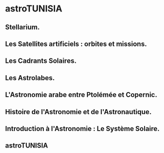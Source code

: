 # astroTUNISIA

## Stellarium.
## Les Satellites artificiels : orbites et missions.
## Les Cadrants Solaires.
## Les Astrolabes.
## L'Astronomie arabe entre Ptolémée et Copernic.
## Histoire de l'Astronomie et de l'Astronautique.
## Introduction à l'Astronomie : Le Système Solaire.
## astroTUNISIA

 
<preview-Lia
link="https://pytunisia.github.io/home/pageArticle.html?article=https://raw.githubusercontent.com/pyTUNISIA/home/master/preview/previewAstroTUNISIA.md#1"
src ="https://liascript.github.io/course/?https://raw.githubusercontent.com/pyTUNISIA/home/master/preview/previewAstroTUNISIA.md#1">
</preview-Lia>
